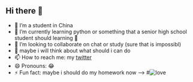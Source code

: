 ## Hi there 👋


- 🔭 I’m a student in China 
- 🌱 I’m currently learning python or something that a senior high school student should learning 🤔
- 👯 I’m looking to collaborate on chat or study (sure that is impossibl)
- 🤔 maybe i will think about what should i can do  
- 📫 How to reach me: my [twitter](https://x.com/isxiluor) 
- 😄 Pronouns: 😂 
- ⚡ Fun fact: maybe i should do my homework now 
-->
#![love](https://i.ibb.co/wgjn0Vk/20240806-162746.jpg)

